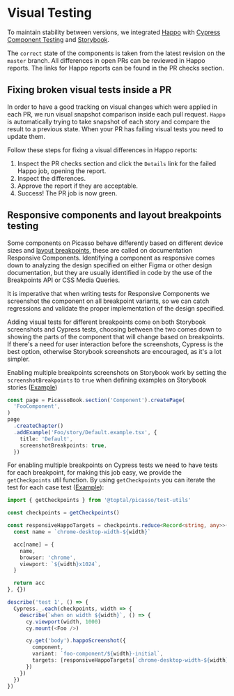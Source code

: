 # Visual Testing

To maintain stability between versions, we integrated [Happo](https://happo.io) with [Cypress Component Testing](https://docs.happo.io/docs/cypress) and [Storybook](https://docs.happo.io/docs/storybook).

The `correct` state of the components is taken from the latest revision on the `master` branch.
All differences in open PRs can be reviewed in Happo reports.
The links for Happo reports can be found in the PR checks section.

## Fixing broken visual tests inside a PR

In order to have a good tracking on visual changes which were applied in each PR, we run visual snapshot comparison inside each pull request. `Happo` is automatically trying to take snapshot of each story and compare the result to a previous state. When your PR has failing visual tests you need to update them.

Follow these steps for fixing a visual differences in Happo reports:
1. Inspect the PR checks section and click the `Details` link for the failed Happo job, opening the report.
2. Inspect the differences.
3. Approve the report if they are acceptable.
4. Success! The PR job is now green.

## Responsive components and layout breakpoints testing

Some components on Picasso behave differently based on different device sizes
and [layout breakpoints](https://picasso.toptal.net/?path=/story/utils-breakpoints--breakpoints),
these are called on documentation Responsive Components. Identifying a
component as responsive comes down to analyzing the design specified on either
Figma or other design documentation, but they are usually identified in code by
the use of the Breakpoints API or CSS Media Queries.

It is imperative that when writing tests for Responsive Components we screenshot
the component on all breakpoint variants, so we can catch regressions and
validate the proper implementation of the design specified.

Adding visual tests for different breakpoints come on both Storybook screenshots
and Cypress tests, choosing between the two comes down to showing the parts of
the component that will change based on breakpoints. If there's a need for
user interaction before the screenshots, Cypress is the best option, otherwise
Storybook screenshots are encouraged, as it's a lot simpler.

Enabling multiple breakpoints screenshots on Storybook work by setting the
`screenshotBreakpoints` to `true` when defining examples on Storybook stories
([Example](https://github.com/toptal/picasso/blob/c40abab8a988332ba9152dfce635fa5aa31f225f/packages/picasso/src/Grid/story/index.jsx#L30))

```ts
const page = PicassoBook.section('Component').createPage(
  'FooComponent',
)
page
  .createChapter()
  .addExample('Foo/story/Default.example.tsx', {
    title: 'Default',
    screenshotBreakpoints: true,
  })
```

For enabling multiple breakpoints on Cypress tests we need to have tests for
each breakpoint, for making this job easy, we provide the `getCheckpoints` util
function. By using `getCheckpoints` you can iterate the test for each case test
([Example](https://github.com/toptal/picasso/pull/3736/files)):

```ts
import { getCheckpoints } from '@toptal/picasso/test-utils'

const checkpoints = getCheckpoints()

const responsiveHappoTargets = checkpoints.reduce<Record<string, any>>((acc, width) => {
  const name = `chrome-desktop-width-${width}`

  acc[name] = {
    name,
    browser: 'chrome',
    viewport: `${width}x1024`,
  }

  return acc
}, {})

describe('test 1', () => {
  Cypress._.each(checkpoints, width => {
    describe(`when on width ${width}`, () => {
      cy.viewport(width, 1000)
      cy.mount(<Foo />)

      cy.get('body').happoScreenshot({
        component,
        variant: `foo-component/${width}-initial`,
        targets: [responsiveHappoTargets[`chrome-desktop-width-${width}`]],
      })
    })
  })
})
```
